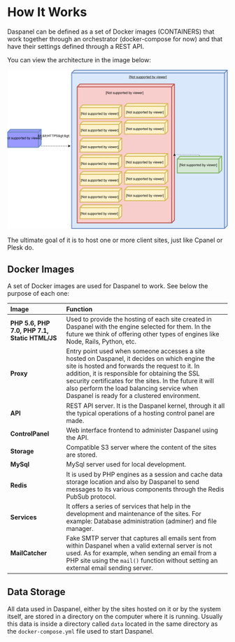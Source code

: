 # How It Works

Daspanel can be defined as a set of Docker images (CONTAINERS) that work 
together through an orchestrator (docker-compose for now) and that have their 
settings defined through a REST API.

You can view the architecture in the image below:

[![Daspanel architecture](img/daspanel-architecture.svg)](img/daspanel-architecture.svg)

The ultimate goal of it is to host one or more client sites, just like Cpanel 
or Plesk do.

## Docker Images

A set of Docker images are used for Daspanel to work. See below the purpose 
of each one:

| Image    | Function
| :------- | :------
| **PHP 5.6, PHP 7.0, PHP 7.1, Static HTML/JS** | Used to provide the hosting of each site created in Daspanel with the engine selected for them. In the future we think of offering other types of engines like Node, Rails, Python, etc. |
| **Proxy** | Entry point used when someone accesses a site hosted on Daspanel, it decides on which engine the site is hosted and forwards the request to it. In addition, it is responsible for obtaining the SSL security certificates for the sites. In the future it will also perform the load balancing service when Daspanel is ready for a clustered environment. |
| **API** | REST API server. It is the Daspanel kernel, through it all the typical operations of a hosting control panel are made. |
| **ControlPanel** | Web interface frontend to administer Daspanel using the API. |
| **Storage** | Compatible S3 server where the content of the sites are stored. |
| **MySql** | MySql server used for local development. |
| **Redis** | It is used by PHP engines as a session and cache data storage location and also by Daspanel to send messages to its various components through the Redis PubSub protocol. |
| **Services** | It offers a series of services that help in the development and maintenance of the sites. For example: Database administration (adminer) and file manager. |
| **MailCatcher** | Fake SMTP server that captures all emails sent from within Daspanel when a valid external server is not used. As for example, when sending an email from a PHP site using the `mail()` function without setting an external email sending server. |

## Data Storage

All data used in Daspanel, either by the sites hosted on it or by the system 
itself, are stored in a directory on the computer where it is running. Usually 
this data is inside a directory called `data` located in the same directory as 
the `docker-compose.yml` file used to start Daspanel.
